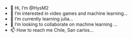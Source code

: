 - 👋 Hi, I’m @HysM2
- 👀 I’m interested in video games and machine learning...
- 🌱 I’m currently learning  julia...
- 💞️ I’m looking to collaborate on machine learning ...
- 📫 How to reach me Chile, San carlos...

<!---
HysM2/HysM2 is a ✨ special ✨ repository because its `README.md` (this file) appears on your GitHub profile.
You can click the Preview link to take a look at your changes.
--->
